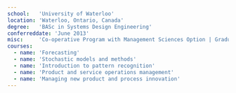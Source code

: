 ```yaml
---
school:   'University of Waterloo'
location: 'Waterloo, Ontario, Canada'
degree:   'BASc in Systems Design Engineering'
conferreddate: 'June 2013'
misc:     'Co-operative Program with Management Sciences Option | Graduated with Distinction and Dean’s Honour’s List'
courses:
  - name: 'Forecasting'
  - name: 'Stochastic models and methods'
  - name: 'Introduction to pattern recognition'
  - name: 'Product and service operations management'
  - name: 'Managing new product and process innovation'
---
```

